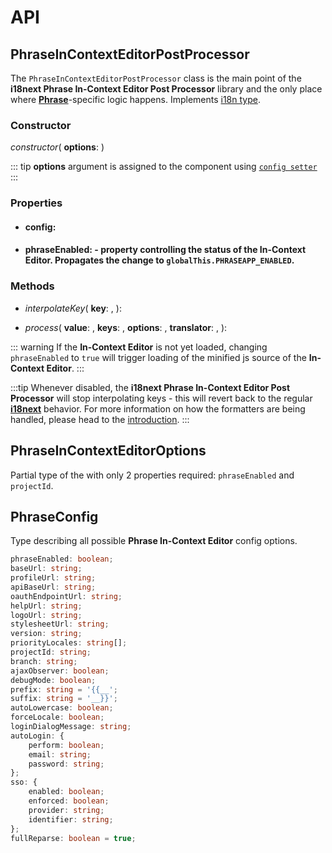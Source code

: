 # API

## PhraseInContextEditorPostProcessor

The `PhraseInContextEditorPostProcessor` class is the main point of the **i18next Phrase In-Context Editor Post Processor** library and the only place where [**Phrase**](https://phrase.com)-specific logic happens. Implements [<Badge text="PostProcessor" vertical="middle" /> i18n type](https://www.i18next.com/misc/creating-own-plugins#post-processor).

### Constructor

_constructor_(
    **options**: [<Badge text="PhraseInContextEditorOptions" vertical="middle" />](#phraseincontexteditoroptions)
)

::: tip
**options** argument is assigned to the component using [`config setter`](#config-setter)
:::


<a id="config-setter"></a>

### Properties

- #### config: [<Badge text="PhraseConfig" vertical="middle" />](#phraseconfig)

- #### phraseEnabled: <Badge text="boolean" vertical="middle" /><span class="fw-normal"> - property controlling the status of the In-Context Editor. Propagates the change to `globalThis.PHRASEAPP_ENABLED`.</span>

### Methods

- _interpolateKey_(
    **key**: <Badge text="string" vertical="middle" />,
): <Badge text="string[]" vertical="middle" />

- _process_(
    **value**: <Badge text="string" vertical="middle" />,
    **keys**: <Badge text="string[]" vertical="middle" />,
    **options**: <Badge text="unknown" vertical="middle" />,
    **translator**: <Badge text="unknown" vertical="middle" />,
): <Badge text="string" vertical="middle" />

::: warning
If the **In-Context Editor** is not yet loaded, changing `phraseEnabled` to `true` will trigger loading of the minified js source of the **In-Context Editor**.
:::

:::tip
Whenever disabled, the **i18next Phrase In-Context Editor Post Processor** will stop interpolating keys - this will revert back to the regular [**i18next**](https://www.i18next.com/) behavior. For more information on how the formatters are being handled, please head to the [introduction](../guide/).
:::

## PhraseInContextEditorOptions

Partial type of the [<Badge text="PhraseConfig" vertical="middle" />](#phraseconfig) with only 2 properties required: `phraseEnabled` and `projectId`.

## PhraseConfig

Type describing all possible **Phrase In-Context Editor** config options.

```typescript
phraseEnabled: boolean;
baseUrl: string;
profileUrl: string;
apiBaseUrl: string;
oauthEndpointUrl: string;
helpUrl: string;
logoUrl: string;
stylesheetUrl: string;
version: string;
priorityLocales: string[];
projectId: string;
branch: string;
ajaxObserver: boolean;
debugMode: boolean;
prefix: string = '{{__';
suffix: string = '__}}';
autoLowercase: boolean;
forceLocale: boolean;
loginDialogMessage: string;
autoLogin: {
    perform: boolean;
    email: string;
    password: string;
};
sso: {
    enabled: boolean;
    enforced: boolean;
    provider: string;
    identifier: string;
};
fullReparse: boolean = true;
```
